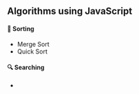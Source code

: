 ## Algorithms using JavaScript

#### :abacus: Sorting
- Merge Sort
- Quick Sort

#### :mag: Searching
-
